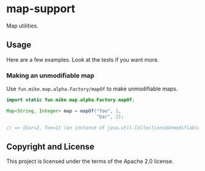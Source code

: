 # map-support

Map utilities.

## Usage

Here are a few examples. Look at the tests if you want more.

### Making an unmodifiable map

Use `fun.mike.map.alpha.Factory/mapOf` to make unmodifiable maps.

```java
import static fun.mike.map.alpha.Factory.mapOf;

Map<String, Integer> map = mapOf("foo", 1,
                                 "bar", 2);

// => {bar=2, foo=1} (an instance of java.util.Collections$UnmodifiableMap, made from a java.util.LinkedHashMap)
```


## Copyright and License

This project is licensed under the terms of the Apache 2.0 license.
